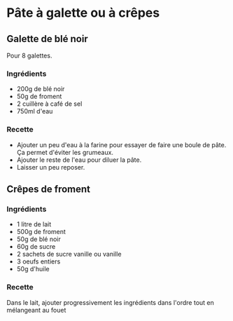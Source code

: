 Pâte à galette ou à crêpes
==========================

Galette de blé noir
-------------------

Pour 8 galettes. 

### Ingrédients ###

- 200g de blé noir
- 50g de froment
- 2 cuillère à café de sel
- 750ml d'eau

### Recette ###

- Ajouter un peu d'eau à la farine pour essayer de faire une boule de pâte. Ça permet d'éviter les grumeaux.
- Ajouter le reste de l'eau pour diluer la pâte.
- Laisser un peu reposer.

Crêpes de froment
-----------------

### Ingrédients ###

- 1 litre de lait
- 500g de froment
- 50g de blé noir
- 60g de sucre
- 2 sachets de sucre vanille ou vanille
- 3 oeufs entiers
- 50g d'huile

### Recette ###

Dans le lait, ajouter progressivement les ingrédients dans l'ordre tout en mélangeant au fouet
